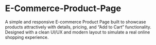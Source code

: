 # E-Commerce-Product-Page
A simple and responsive E-commerce Product Page built to showcase products attractively with details, pricing, and “Add to Cart” functionality. Designed with a clean UI/UX and modern layout to simulate a real online shopping experience.
